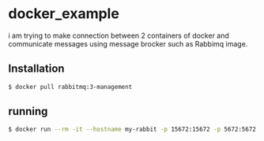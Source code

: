 # docker_example
i am trying to make connection between 2 containers of docker and communicate messages using message brocker such as Rabbimq image.
## Installation

```bash
$ docker pull rabbitmq:3-management
```

## running

```bash
$ docker run --rm -it --hostname my-rabbit -p 15672:15672 -p 5672:5672 rabbitmq:3-management
```

